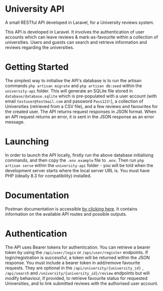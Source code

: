 # University API
 A small RESTful API developed in Laravel, for a University reviews system.

This API is developed in Laravel. It involves the authentication of user accounts which can leave reviews & mark-as-favourite within a collection of universities. Users and guests can search and retrieve information and reviews regarding the universities.

# Getting Started
The simplest way to initialise the API's database is to run the artisan commands
`php artisan migrate`
and
`php artisan db:seed`
within the `university-api` folder. This will generate an SQLite file stored in `database/database.sqlite` which is pre-populated with a user account (with email `testuser@testmail.com` and password `Pass123!`), a collection of Universities (retrieved from a CSV file), and a few reviews and favourites for the created user.
The API returns request responses in JSON format. When an API request returns an error, it is sent in the JSON response as an error message.

# Launching

In order to launch the API locally, firstly run the above database initialising commands, and then copy the `.env.example` file to `.env`. Then run `php artisan serve` within the `university-api` folder - you will be told when the development server starts where the local server URL is. You must have PHP (ideally 8.3 for compatibility) installed.

# Documentation

Postman documentation is accessible [by clicking here](https://documenter.getpostman.com/view/15715244/2s9YCBt9Df). It contains information on the available API routes and possible outputs.

# Authentication
The API uses Bearer tokens for authentication. You can retrieve a bearer token by using the `/api/user/login` or `/api/user/register` endpoints. If login/registration is successful, a token will be returned within the JSON response.
You must include a bearer token in add/remove favourite requests. They are optional in the `/api/university/{university_id}` , `/api/search` and `/university/{university_id}/review` endpoints but will modify behaviour, if provided, to retrieve favourite status for requested Universities, and to link submitted reviews with the authorised user account.

